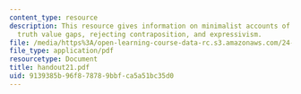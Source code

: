 ```yaml
---
content_type: resource
description: This resource gives information on minimalist accounts of truth, normativity,
  truth value gaps, rejecting contraposition, and expressivism.
file: /media/https%3A/open-learning-course-data-rc.s3.amazonaws.com/24-251-introduction-to-philosophy-of-language-spring-2005/9139385b96f878789bbfca5a51bc35d0_handout21.pdf
file_type: application/pdf
resourcetype: Document
title: handout21.pdf
uid: 9139385b-96f8-7878-9bbf-ca5a51bc35d0
---
```

